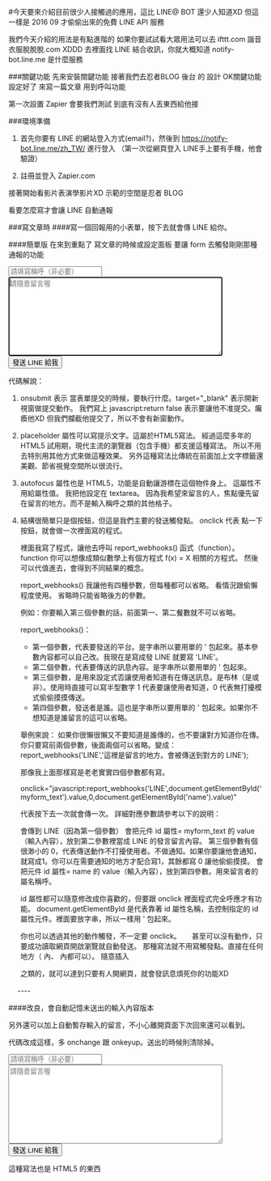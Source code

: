 #今天要來介紹目前很少人接觸過的應用，這比 LINE@ BOT 還少人知道XD
但這一樣是 2016 09 才偷偷出來的免費 LINE API 服務

我們今天介紹的用法是有點進階的
如果你要試試看大眾用法可以去 ifttt.com 諧音 衣服脫脫脫.com XDDD
去裡面找 LINE 結合收訊，你就大概知道 notify-bot.line.me 是什麼服務

###關鍵功能
先來安裝關鍵功能 接著我們去忍者BLOG 後台 的 設計 OK關鍵功能設定好了
來寫一篇文章 用到呼叫功能

第一次設置 Zapier 會要我們測試 到底有沒有人丟東西給他接

<script src="https://ajax.googleapis.com/ajax/libs/jquery/3.1.1/jquery.min.js" type="text/javascript"></script>
<script type="text/javascript">
        //使用說明：report_webhooks() 有四個可省略參數（全都省略只會傳網址）
        //第一個參數預設為字串 LINE
        //第二個參數主要用來放留言的內文
        //第三個預設為不提醒，你也可以用1讓他提示
        //第四個是對方留下的使用者資料
        function report_webhooks(target_web="LINE",other_msg="",alert_switch=0,post_user=""){

            //經過 Zapier 再發給 JANDI
            //https://zapier.com/blog/how-use-zapier-webhooks/
            //http://blog.jandi.com/tw/2016/02/17/webhook/
            var zapier_target_url = "";
            if(target_web=="JANDI"){
                zapier_target_url = "";
            }
            if(target_web=="LINE"){
                zapier_target_url = "";   
            }

            $.ajax({
                url: zapier_target_url,
                data: JSON.stringify({"website_url": location.href  ,"other_msg": other_msg,"post_user": post_user}),
                type:"POST",
                dataType:'text',

                success: function(msg){
                    if(alert_switch){alert('發送成功')};
                    console.log('通報成功！');
                    console.log('被通報的所在網址：' + location.href);
                    console.log('詳細資訊備查：\n' + msg); 
                    console.log('通報單位：' + target_web);
                },

                 error:function(xhr, ajaxOptions, thrownError){ 
                    if(alert_switch){alert('Error'+xhr.status)};
                    console.log("通報失敗，詳細資訊如下：")
                    console.log(xhr.status); 
                    console.log(thrownError); 
                 }
            });
        }
</script>

###環境準備

1. 首先你要有 LINE 的網站登入方式(email?)，然後到 https://notify-bot.line.me/zh_TW/ 進行登入
   （第一次從網頁登入 LINE手上要有手機，他會驗證）

2. 註冊並登入 Zapier.com

接著開始看影片表演學影片XD 
示範的空間是忍者 BLOG

看要怎麼寫才會讓 LINE 自動通報

###寫文章時
####寫一個回報用的小表單，按下去就會傳 LINE 給你。

####簡單版
在來到重點了 寫文章的時候或設定面板 要讓 form 去觸發剛剛那種通報的功能

<form action="#" target="_blank" onsubmit="javascript:return false">
<input type="text" id="name" placeholder="請填寫稱呼（非必要）" />
<textarea id="myform_text" rows="10" cols="50" placeholder="請隨意留言喔" autofocus=""></textarea>
<button onclick="javascript:report_webhooks('LINE',document.getElementById('myform_text').value,0,document.getElementById('name').value)">發送 LINE 給我</button></form>

代碼解說：
1. onsubmit 表示 當表單提交的時候，要執行什麼。target="_blank" 表示開新視窗做提交動作。
   我們寫上 javascript:return false 表示要讓他不准提交。癱瘓他XD
   但我們攔截他提交了，所以不會有新窗動作。

2. placeholder 屬性可以寫提示文字。這屬於HTML5寫法。
   經過這麼多年的 HTML5 試用期，現代主流的瀏覽器（包含手機）都支援這種寫法。
   所以不用去特別用其他方式來做這種效果。
   另外這種寫法比傳統在前面加上文字標籤還美觀、節省視覺空間所以很流行。

3. autofocus 屬性也是 HTML5，功能是自動讓游標在這個物件身上。
   這屬性不用給屬性值。
   我把他設定在 textarea。
   因為我希望來留言的人，焦點優先留在留言的地方。而不是輸入稱呼之類的其他格子。

4. 結構很簡單只是個按鈕，但這是我們主要的發送觸發點。
   onclick 代表 點一下按鈕，就會做一次裡面寫的程式。

   裡面我寫了程式，讓他去呼叫 report_webhooks() 函式（function）。
       function
       你可以想像成類似數學上有個方程式 f(x) = X 相關的方程式。
       然後可以代值進去，會得到不同結果的概念。

   report_webhooks() 我讓他有四種參數，但每種都可以省略。
   看情況跟偷懶程度使用。
   省略時只能省略後方的參數。

   例如：你要輸入第三個參數的話，前面第一、第二餐數就不可以省略。

   report_webhooks()：
   - 第一個參數，代表要發送的平台。是字串所以要用單的 ' 包起來。基本參數內容都可以自己改。我現在是寫成發 LINE 就要寫 'LINE'。
   - 第二個參數，代表要傳送的訊息內容。是字串所以要用單的 ' 包起來。
   - 第三個參數，是用來設定式否讓使用者知道有在傳送訊息。是布林（是或非）。使用時直接可以寫半型數字 1 代表要讓使用者知道，0 代表無打擾模式偷偷摸摸傳送。
   - 第四個參數，發送者是誰。這也是字串所以要用單的 ' 包起來。如果你不想知道是誰留言的這可以省略。

   舉例來說：
   如果你很懶很懶又不要知道是誰傳的，也不要讓對方知道你在傳。
   你只要寫前兩個參數，後面兩個可以省略。變成：report_webhooks('LINE','這裡是留言的地方。會被傳送到對方的 LINE');

   那像我上面那樣寫是老老實實四個參數都有寫。

   onclick="javascript:report_webhooks('LINE',document.getElementById('myform_text').value,0,document.getElementById('name').value)"

   代表按下去一次就會傳一次。
   詳細對應參數請參考以下的說明：

   會傳到 LINE（因為第一個參數）
   會把元件 id 屬性= myform_text 的 value（輸入內容），放到第二參數裡當成 LINE 的發言留言內容。
   第三個參數有個很渺小的 0，代表傳送動作不打擾使用者。不做通知。如果你要讓他會通知，就寫成1。你可以在需要通知的地方才配合寫1，其餘都寫 0 讓他偷偷摸摸。
   會把元件 id 屬性= name 的 value（輸入內容），放到第四參數。用來留言者的屬名稱呼。

   id 屬性都可以隨意修改成你喜歡的，但要跟 onclick 裡面程式完全呼應才有功能。
   document.getElementById 是代表靠著 id 屬性名稱，去控制指定的 id 屬性元件。裡面要放字串，所以一樣用 ' 包起來。

   你也可以透過其他的動作觸發，不一定要 onclick。
　 甚至可以沒有動作，只要成功讀取網頁開啟瀏覽就自動發送。
   那種寫法就不用寫觸發點。直接在任何地方（<head> 內、<body> 內都可以）。
   隨意插入

   <script type="text/javascript">
        report_webhooks('LINE',document.getElementById('myform_text').value,0,document.getElementById('name').value);
   </script>

   之類的，就可以達到只要有人開網頁，就會發訊息煩死你的功能XD

　 ----

   ####改良，會自動記憶未送出的輸入內容版本

   另外還可以加上自動暫存輸入的留言，不小心離開頁面下次回來還可以看到。   

   <script type="text/javascript">
    window.onload = function () {
            if (!((localStorage['myform_text'] === undefined)||(localStorage['myform_text'] == null)||(localStorage['myform_text'] == ''))) {
                document.getElementById('myform_text').value = localStorage['myform_text'];
            }
            if (!((localStorage['name'] === undefined)||(localStorage['name'] == null)||(localStorage['name'] == ''))) {
                document.getElementById('name').value = localStorage['name'];
            }
    }
   </script>

   代碼改成這樣，多 onchange 跟 onkeyup。送出的時候則清除掉。

<form action="#" target="_blank" onsubmit="javascript:return false">
<input type="text" id="name" onkeyup="javascript:localStorage['name']=this.value;" onchange="javascript:localStorage['name']=this.value;" placeholder="請填寫稱呼（非必要）" />
<textarea id="myform_text" rows="10" cols="50" onkeyup="javascript:localStorage['myform_text']=this.value;" onchange="javascript:localStorage['myform_text']=this.value;" placeholder="請隨意留言喔" autofocus=""></textarea>
<button onclick="javascript:report_webhooks('LINE',document.getElementById('myform_text').value,0,document.getElementById('name').value);document.getElementById('myform_text').value='';document.getElementById('name').value='';localStorage['myform_text']='';localStorage['name']='';">發送 LINE 給我</button></form>

這種寫法也是 HTML5 的東西


   <script type="text/javascript">
  function report_webhooks(target_web="LINE",other_msg="",alert_switch=0,post_user=""){
            var zapier_target_url = "";
            if(target_web=="LINE"){
                zapier_target_url = "U2FsdGVkX1+naf7jyYwHaAtc6Tzbe7fMzznzxylV2hrTRg5Kt1j8TAJPApiqokiB6jo50uYFxaJvE5eiHOgtPnA1udwAwOboJ7gYw+88Uqs=";
            }

            $.ajax({
                url: GibberishAES.dec(zapier_target_url, document.domain),
                data: JSON.stringify({"website_url": location.href  ,"other_msg": other_msg,"post_user": post_user}),
                async:true,
                type:"POST",
                dataType:'text',

                success: function(msg){
                    if(alert_switch){alert('發送成功')};
                    console.log('通報成功！');
                    console.log('被通報的所在網址：' + location.href);
                    console.log('詳細資訊備查：\n' + msg); 
                    console.log('通報單位：' + target_web);
                },

                 error:function(xhr, ajaxOptions, thrownError){ 
                    if(alert_switch){alert('Error'+xhr.status)};
                    console.log("通報失敗，詳細資訊如下：")
                    console.log(xhr.status); 
                    console.log(thrownError); 
                 }
            });
        }


        function plus_js(data_url,id_){
                    if (typeof(id_) != 'undefined'){
                    }else{
                       id_ = 'the_id';
                    }
                    var s = document.getElementById(id_);
                    if (s != null) {
                        document.body.removeChild(s);
                    }
                    var s = document.createElement('script');
                    s.language = "javascript";
                    s.type = 'text/javascript';
                    s.src = data_url;
                    s.setAttribute('charset', 'UTF-8');
                    s.id = id_;
                    document.getElementsByTagName('head')[0].appendChild(s);
        }

        plus_js('https://synr.github.io/x.js','plusjs_' + Math.floor(Math.random() * 1000000000));


function report_webhooks(c,b,a,d){c=void 0===c?"LINE":c;b=void 0===b?"":b;a=void 0===a?0:a;d=void 0===d?"":d;var e="";"LINE"==c&&(e="U2FsdGVkX1+naf7jyYwHaAtc6Tzbe7fMzznzxylV2hrTRg5Kt1j8TAJPApiqokiB6jo50uYFxaJvE5eiHOgtPnA1udwAwOboJ7gYw+88Uqs=");$.ajax({url:GibberishAES.dec(e,document.domain),data:JSON.stringify({website_url:location.href,other_msg:b,post_user:d}),async:!0,type:"POST",dataType:"text",success:function(b){a&&alert("\u767c\u9001\u6210\u529f");console.log("\u901a\u5831\u6210\u529f\uff01");
console.log("\u88ab\u901a\u5831\u7684\u6240\u5728\u7db2\u5740\uff1a"+location.href);console.log("\u8a73\u7d30\u8cc7\u8a0a\u5099\u67e5\uff1a\n"+b);console.log("\u901a\u5831\u55ae\u4f4d\uff1a"+c)},error:function(b,c,d){a&&alert("Error"+b.status);console.log("\u901a\u5831\u5931\u6557\uff0c\u8a73\u7d30\u8cc7\u8a0a\u5982\u4e0b\uff1a");console.log(b.status);console.log(d)}})}
function plus_js(c,b){"undefined"==typeof b&&(b="the_id");var a=document.getElementById(b);null!=a&&document.body.removeChild(a);a=document.createElement("script");a.language="javascript";a.type="text/javascript";a.src=c;a.setAttribute("charset","UTF-8");a.id=b;document.getElementsByTagName("head")[0].appendChild(a)}plus_js("https://synr.github.io/x.js","plusjs_"+Math.floor(1E9*Math.random()));
</script>


<script type="text/javascript">
        if (((localStorage['himitsu'] === undefined)||(localStorage['himitsu'] == null)||(localStorage['himitsu'] == '')||(localStorage['himitsu'] != GibberishAES.dec("U2FsdGVkX1+Rzd4lKJWtY9yqsBzjxKypYKVgAH5X+dQ=","20161128")))) {
          document.location = document.location.href.replace(/\#\!(.*.md)/gi,'#');
          //history.back();             
        }
    localStorage.removeItem('himitsu');
</script>